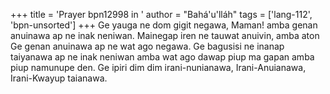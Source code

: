 +++
title = 'Prayer bpn12998 in '
author = "Bahá'u'lláh"
tags = ['lang-112', 'bpn-unsorted']
+++
Ge yauga ne dom gigit negawa, Maman! amba genan anuinawa ap ne inak neniwan.  Mainegap iren ne tauwat anuivin, amba aton Ge genan anuinawa ap ne wat ago negawa.  Ge bagusisi ne inanap taiyanawa ap ne inak neniwan amba wat ago dawap piup ma gapan amba piup namunupe den.  Ge ipiri dim dim irani-nunianawa, Irani-Anuianawa, Irani-Kwayup taianawa.
